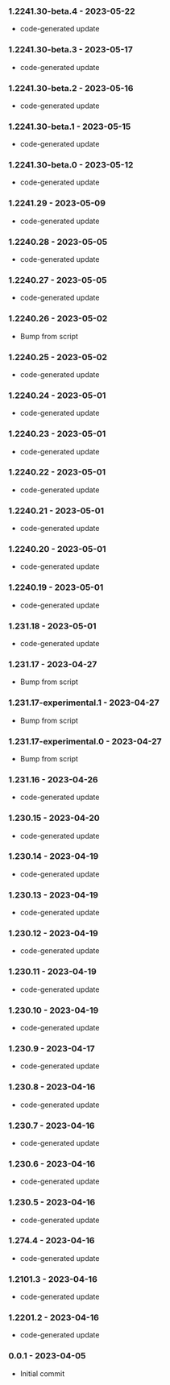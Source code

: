 ### 1.2241.30-beta.4 - 2023-05-22

- code-generated update

### 1.2241.30-beta.3 - 2023-05-17

- code-generated update

### 1.2241.30-beta.2 - 2023-05-16

- code-generated update

### 1.2241.30-beta.1 - 2023-05-15

- code-generated update

### 1.2241.30-beta.0 - 2023-05-12

- code-generated update

### 1.2241.29 - 2023-05-09

- code-generated update

### 1.2240.28 - 2023-05-05

- code-generated update

### 1.2240.27 - 2023-05-05

- code-generated update

### 1.2240.26 - 2023-05-02

- Bump from script

### 1.2240.25 - 2023-05-02

- code-generated update

### 1.2240.24 - 2023-05-01

- code-generated update

### 1.2240.23 - 2023-05-01

- code-generated update

### 1.2240.22 - 2023-05-01

- code-generated update

### 1.2240.21 - 2023-05-01

- code-generated update

### 1.2240.20 - 2023-05-01

- code-generated update

### 1.2240.19 - 2023-05-01

- code-generated update

### 1.231.18 - 2023-05-01

- code-generated update

### 1.231.17 - 2023-04-27

- Bump from script

### 1.231.17-experimental.1 - 2023-04-27

- Bump from script

### 1.231.17-experimental.0 - 2023-04-27

- Bump from script

### 1.231.16 - 2023-04-26

- code-generated update

### 1.230.15 - 2023-04-20

- code-generated update

### 1.230.14 - 2023-04-19

- code-generated update

### 1.230.13 - 2023-04-19

- code-generated update

### 1.230.12 - 2023-04-19

- code-generated update

### 1.230.11 - 2023-04-19

- code-generated update

### 1.230.10 - 2023-04-19

- code-generated update

### 1.230.9 - 2023-04-17

- code-generated update

### 1.230.8 - 2023-04-16

- code-generated update

### 1.230.7 - 2023-04-16

- code-generated update

### 1.230.6 - 2023-04-16

- code-generated update

### 1.230.5 - 2023-04-16

- code-generated update

### 1.274.4 - 2023-04-16

- code-generated update

### 1.2101.3 - 2023-04-16

- code-generated update

### 1.2201.2 - 2023-04-16

- code-generated update

### 0.0.1 - 2023-04-05

- Initial commit